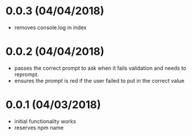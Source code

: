 # 0.0.3 (04/04/2018)

- removes console.log in index

# 0.0.2 (04/04/2018)

- passes the correct prompt to ask when it fails validation and needs to reprompt.
- ensures the prompt is red if the user failed to put in the correct value

# 0.0.1 (04/03/2018)

- initial functionality works
- reserves npm name
